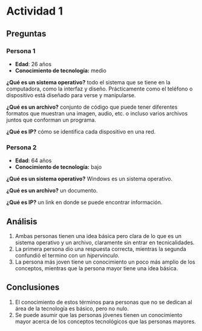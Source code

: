 # Actividad 1
## Preguntas
### Persona 1
- **Edad**: 26 años
- **Conocimiento de tecnología:** medio

**¿Qué es un sistema operativo?** todo el sistema que se tiene en la computadora, como la interfaz y diseño. Prácticamente como el teléfono o dispositivo está diseñado para verse y manipularse.

**¿Qué es un archivo?** conjunto de código que puede tener diferentes formatos que muestran una imagen, audio, etc. o incluso varios archivos juntos que conforman un programa.

**¿Qué es IP?** cómo se identifica cada dispositivo en una red.

### Persona 2
- **Edad**: 64 años
- **Conocimiento de tecnología:** bajo

**¿Qué es un sistema operativo?** Windows es un sistema operativo.

**¿Qué es un archivo?** un documento.

**¿Qué es IP?** un link en donde se puede encontrar información.

## Análisis
1. Ambas personas tienen una idea básica pero clara de lo que es un sistema operativo y un archivo, claramente sin entrar en tecnicalidades.
2. La primera persona dio una respuesta correcta, mientras la segunda confundió el termino con un *hipervinculo*.
3. La persona más joven tiene un conocimiento un poco más amplio de los conceptos, mientras que la persona mayor tiene una idea básica.

## Conclusiones
1. El conocimiento de estos términos para personas que no se dedican al área de la tecnología es básico, pero no nulo.
2. Se puede asumir que las personas jóvenes tienen un conocimiento mayor acerca de los conceptos tecnológicos que las personas mayores.